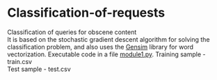 # Classification-of-requests
Classification of queries for obscene content  
It is based on the stochastic gradient descent algorithm for solving the classification problem, and also uses the [Gensim](https://radimrehurek.com/gensim/) library for word vectorization. 
Executable code in a file [module1.py](https://github.com/SergeyTutuev/Classification-of-requests/blob/main/Request_neiron_system/Request_neiron_system/module1.py).
Training sample - train.csv  
Test sample - test.csv
